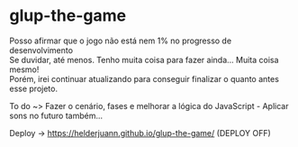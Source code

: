 # glup-the-game

Posso afirmar que o jogo não está nem 1% no progresso de desenvolvimento<br>
Se duvidar, até menos. Tenho muita coisa para fazer ainda... Muita coisa mesmo!<br>
Porém, irei continuar atualizando para conseguir finalizar o quanto antes esse projeto.

To do ~> Fazer o cenário, fases e melhorar a lógica do JavaScript - Aplicar sons no futuro também...

Deploy -> https://helderjuann.github.io/glup-the-game/ (DEPLOY OFF)
